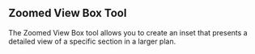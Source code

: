 ## Zoomed View Box Tool 

The Zoomed View Box tool allows you to create an inset that presents a detailed view of a specific section in a larger plan.